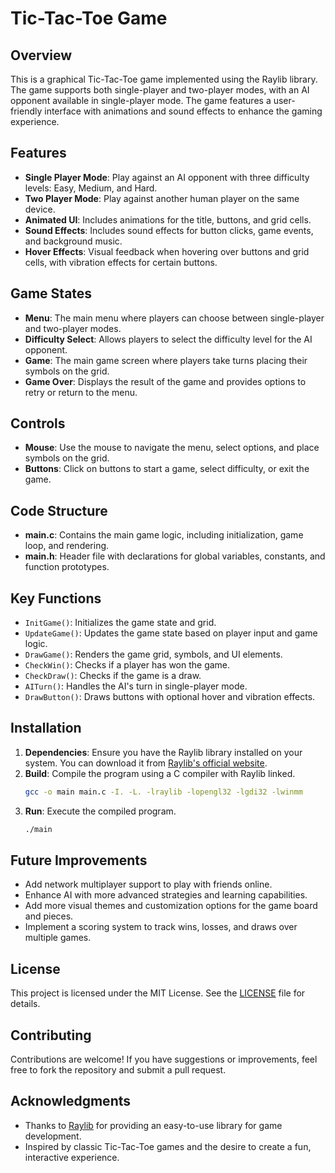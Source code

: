 # Tic-Tac-Toe Game

## Overview

This is a graphical Tic-Tac-Toe game implemented using the Raylib library. The game supports both single-player and two-player modes, with an AI opponent available in single-player mode. The game features a user-friendly interface with animations and sound effects to enhance the gaming experience.

## Features

- **Single Player Mode**: Play against an AI opponent with three difficulty levels: Easy, Medium, and Hard.
- **Two Player Mode**: Play against another human player on the same device.
- **Animated UI**: Includes animations for the title, buttons, and grid cells.
- **Sound Effects**: Includes sound effects for button clicks, game events, and background music.
- **Hover Effects**: Visual feedback when hovering over buttons and grid cells, with vibration effects for certain buttons.

## Game States

- **Menu**: The main menu where players can choose between single-player and two-player modes.
- **Difficulty Select**: Allows players to select the difficulty level for the AI opponent.
- **Game**: The main game screen where players take turns placing their symbols on the grid.
- **Game Over**: Displays the result of the game and provides options to retry or return to the menu.

## Controls

- **Mouse**: Use the mouse to navigate the menu, select options, and place symbols on the grid.
- **Buttons**: Click on buttons to start a game, select difficulty, or exit the game.

## Code Structure

- **main.c**: Contains the main game logic, including initialization, game loop, and rendering.
- **main.h**: Header file with declarations for global variables, constants, and function prototypes.

## Key Functions

- `InitGame()`: Initializes the game state and grid.
- `UpdateGame()`: Updates the game state based on player input and game logic.
- `DrawGame()`: Renders the game grid, symbols, and UI elements.
- `CheckWin()`: Checks if a player has won the game.
- `CheckDraw()`: Checks if the game is a draw.
- `AITurn()`: Handles the AI's turn in single-player mode.
- `DrawButton()`: Draws buttons with optional hover and vibration effects.

## Installation

1. **Dependencies**: Ensure you have the Raylib library installed on your system. You can download it from [Raylib's official website](https://www.raylib.com/).
2. **Build**: Compile the program using a C compiler with Raylib linked.
   ```bash
   gcc -o main main.c -I. -L. -lraylib -lopengl32 -lgdi32 -lwinmm
   ```
3. **Run**: Execute the compiled program.
   ```bash
   ./main
   ```

## Future Improvements

- Add network multiplayer support to play with friends online.
- Enhance AI with more advanced strategies and learning capabilities.
- Add more visual themes and customization options for the game board and pieces.
- Implement a scoring system to track wins, losses, and draws over multiple games.

## License

This project is licensed under the MIT License. See the [LICENSE](LICENSE) file for details.

## Contributing

Contributions are welcome! If you have suggestions or improvements, feel free to fork the repository and submit a pull request.

## Acknowledgments

- Thanks to [Raylib](https://www.raylib.com/) for providing an easy-to-use library for game development.
- Inspired by classic Tic-Tac-Toe games and the desire to create a fun, interactive experience.
